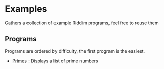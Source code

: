 # Examples
Gathers a collection of example Riddim programs, feel free
to reuse them

## Programs
Programs are ordered by difficulty, the first program is
the easiest.

- [Primes](primes.rid) : Displays a list of prime numbers
